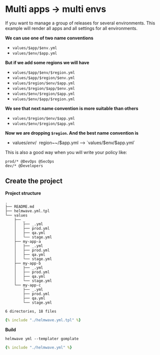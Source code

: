 # Multi apps -> multi envs

If you want to manage a group of releases for several environments.
This example will render all apps and all settings for all environments.

**We can use one of two name conventions**

- `values/$app/$env.yml`
- `values/$env/$app.yml`

**But if we add some regions we will have**

- `values/$app/$env/$region.yml`
- `values/$app/$region/$env.yml`
- `values/$region/$env/$app.yml`
- `values/$region/$app/$env.yml`
- `values/$env/$region/$app.yml`
- `values/$env/$app/$region.yml`

**We see that next name convention is more suitable than others**

- `values/$region/$env/$app.yml`
- `values/$env/$region/$app.yml`

**Now we are dropping `$region`. And the best name convention is**

- values/$env/~~$region~~/$app.yml –> `values/$env/$app.yml`

This is also a good way when you will write your policy like:

```
prod/* @DevOps @SecOps
dev/* @Developers
```



## Create the project

**Project structure**

```shell
.
├── README.md
├── helmwave.yml.tpl
└── values
    ├── _
    │   ├── _.yml
    │   ├── prod.yml
    │   ├── qa.yml
    │   └── stage.yml
    ├── my-app-a
    │   ├── _.yml
    │   ├── prod.yml
    │   ├── qa.yml
    │   └── stage.yml
    ├── my-app-b
    │   ├── _.yml
    │   ├── prod.yml
    │   ├── qa.yml
    │   └── stage.yml
    └── my-app-c
        ├── _.yml
        ├── prod.yml
        ├── qa.yml
        └── stage.yml

6 directories, 18 files
```


```yaml title="helmwave.yml.tpl"
{% include "./helmwave.yml.tpl" %}
```

**Build**

```shell
helmwave yml --templater gomplate 
```

```yaml title="helmwave.yml"
{% include "./helmwave.yml" %}
```

